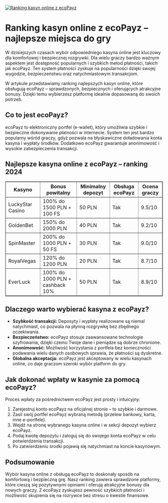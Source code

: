 [![Ranking kasyn online z ecoPayz](https://123-caf.pages.dev/gitsignup.png)](https://vrmoo.ru/Bt82HjjY)

<h1>Ranking kasyn online z ecoPayz – najlepsze miejsca do gry</h1> <p>W dzisiejszych czasach wybór odpowiedniego kasyna online jest kluczowy dla komfortowej i bezpiecznej rozgrywki. Dla wielu graczy bardzo ważnym aspektem jest dostępność popularnych i szybkich metod płatności, takich jak ecoPayz. Ten system płatności zyskuje na popularności dzięki swojej wygodzie, bezpieczeństwu oraz natychmiastowym transakcjom.</p> <p>W artykule przedstawiamy ranking najlepszych kasyn online, które obsługują ecoPayz – sprawdzonych, bezpiecznych i oferujących atrakcyjne bonusy. Dzięki temu wybierzesz platformę idealnie dopasowaną do swoich potrzeb.</p>  <h2>Co to jest ecoPayz?</h2> <p>ecoPayz to elektroniczny portfel (e-wallet), który umożliwia szybkie i bezpieczne dokonywanie płatności w internecie. System ten jest bardzo popularny wśród graczy, gdyż pozwala na błyskawiczne doładowania konta kasyna i wypłaty środków. Dodatkowo ecoPayz gwarantuje anonimowość i wysokie zabezpieczenia transakcji.</p>  <h2>Najlepsze kasyna online z ecoPayz – ranking 2024</h2> <table border="1" cellpadding="8" cellspacing="0" style="border-collapse: collapse; width: 100%;">   <thead>     <tr>       <th>Kasyno</th>       <th>Bonus powitalny</th>       <th>Minimalny depozyt</th>       <th>Obsługa ecoPayz</th>       <th>Ocena graczy</th>     </tr>   </thead>   <tbody>     <tr>       <td>LuckyStar Casino</td>       <td>100% do 1500 PLN + 100 FS</td>       <td>50 PLN</td>       <td>Tak</td>       <td>9.5/10</td>     </tr>     <tr>       <td>GoldenBet</td>       <td>150% do 2000 PLN</td>       <td>40 PLN</td>       <td>Tak</td>       <td>9.2/10</td>     </tr>     <tr>       <td>SpinMaster</td>       <td>200% do 1000 PLN + 50 FS</td>       <td>30 PLN</td>       <td>Tak</td>       <td>9.0/10</td>     </tr>     <tr>       <td>RoyalVegas</td>       <td>120% do 1200 PLN</td>       <td>20 PLN</td>       <td>Tak</td>       <td>8.7/10</td>     </tr>     <tr>       <td>EverLuck</td>       <td>100% do 1000 PLN + cashback 10%</td>       <td>50 PLN</td>       <td>Tak</td>       <td>8.9/10</td>     </tr>   </tbody> </table>  <h2>Dlaczego warto wybierać kasyna z ecoPayz?</h2> <ul>   <li><strong>Szybkość transakcji:</strong> Deposyty i wypłaty realizowane są niemal natychmiast, co pozwala na płynną rozgrywkę bez zbędnego oczekiwania.</li>   <li><strong>Bezpieczeństwo:</strong> ecoPayz stosuje zaawansowane technologie szyfrowania, dzięki czemu Twoje dane i pieniądze są dobrze chronione.</li>   <li><strong>Anonimowość:</strong> Możliwość korzystania z portfela bez konieczności podawania wielu danych osobowych sprawia, że płatności są dyskretne.</li>   <li><strong>Globalna akceptacja:</strong> ecoPayz jest akceptowany w wielu kasynach online, co daje graczom szeroki wybór platform do gry.</li> </ul>  <h2>Jak dokonać wpłaty w kasynie za pomocą ecoPayz?</h2> <p>Proces wpłaty za pośrednictwem ecoPayz jest prosty i intuicyjny:</p> <ol>   <li>Zarejestruj konto ecoPayz na oficjalnej stronie – to szybkie i darmowe.</li>   <li>Zasil swój portfel ecoPayz wybraną metodą (przelew bankowy, karta, inne e-portfele).</li>   <li>Wejdź na stronę wybranego kasyna online i w sekcji depozyt wybierz ecoPayz.</li>   <li>Podaj kwotę depozytu i zaloguj się do swojego konta ecoPayz w celu potwierdzenia transakcji.</li>   <li>Po zatwierdzeniu środki pojawią się natychmiast na koncie kasynowym.</li> </ol>  <h2>Podsumowanie</h2> <p>Wybór kasyna online z obsługą ecoPayz to doskonały sposób na komfortową i bezpieczną grę. Nasz ranking zawiera sprawdzone platformy, które cieszą się pozytywnymi opiniami i oferują atrakcyjne bonusy dla nowych graczy. Z ecoPayz zyskujesz pewność szybkich płatności i możliwość skupienia się na rozrywce bez stresu o kwestie finansowe.</p>